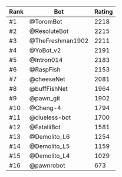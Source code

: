 Rank|Bot|Rating
---|---|---
#1|@ToromBot|2218
#2|@ResoluteBot|2215
#3|@TheFreshman1902|2211
#4|@YoBot_v2|2191
#5|@Intron014|2183
#6|@RaspFish|2153
#7|@cheeseNet|2081
#8|@buffFishNet|1964
#9|@pawn_git|1902
#10|@Cheng-4|1794
#11|@clueless-bot|1700
#12|@FataliiBot|1581
#13|@Demolito_L6|1254
#14|@Demolito_L5|1159
#15|@Demolito_L4|1029
#16|@pawnrobot|673
